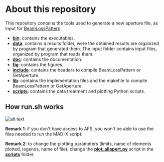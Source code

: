 # About this repository
This repository contains the tools used to generate a new aperture file, as input for [BeamLossPattern](https://lhc-collimation-project.web.cern.ch/lhc-collimation-project/BeamLossPattern.htm).

- [__bin__](https://github.com/KFubuki/allapert_generator/tree/master/bin): contains the executables.
- [__data__](https://github.com/KFubuki/allapert_generator/tree/master/data): contains a results folder, were the obtained results are organized by program that generated them. The input folder contains input files, organized by program that reads them. 
- [__doc__](https://github.com/KFubuki/allapert_generator/tree/master/doc): contains the documentation.
- [__fig__](https://github.com/KFubuki/allapert_generator/tree/master/fig): contains the figures.
- [__include__](https://github.com/KFubuki/allapert_generator/tree/master/include): contains the headers to compile BeamLossPattern or GetAperture.
- [__lib__](https://github.com/KFubuki/allapert_generator/tree/master/lib): contains the implementation files and the makefile to compile BeamLossPattern or GetAperture.
- [__scripts__](https://github.com/KFubuki/allapert_generator/tree/master/scripts): contains the data treatment and plotting Python scripts.

## How run.sh works
![alt text](https://raw.githubusercontent.com/KFubuki/allapert_generator/master/flow.png)

__Remark 1__: if you don't have access to AFS, you won't be able to use the files needed to run the MAD-X script.

__Remark 2__: to change the plotting parameters (limits, name of elements plotted, legends, name of file), change the [__plot_allapert.py__](https://github.com/KFubuki/allapert_generator/blob/master/scripts/plot_allapert.py) script in the [__scripts__](https://github.com/KFubuki/allapert_generator/tree/master/scripts) folder.
